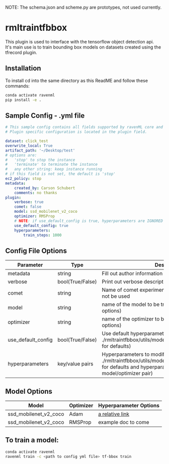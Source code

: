 NOTE: The schema.json and scheme.py are prototypes, not used currently.
# rmltraintfbbox
This plugin is used to interface with the tensorflow object detection api.   
It's main use is to train bounding box models on datasets created using the tfrecord plugin.
## Installation
To install cd into the same directory as this ReadME and follow these commands:
```bash
conda activate ravenml
pip install -e .
```
## Sample Config - .yml file
```yaml
# This sample config contains all fields supported by ravenML core and the bbox plugin.
# Plugin specific configuration is located in the plugin field.

dataset: click_test
overwrite_local: True
artifact_path: '~/Desktop/test'
# options are:
#   'stop' to stop the instance
#   'terminate' to terminate the instance
#   any other string: keep instance running
# if this field is not set, the default is 'stop'
ec2_policy: stop
metadata:
    created_by: Carson Schubert
    comments: no thanks
plugin:
    verbose: true
    comet: false
    model: ssd_mobilenet_v2_coco
    optimizer: RMSProp
    # NOTE: if use_default_config is true, hyperparameters are IGNORED
    use_default_config: true
    hyperparameters:
        train_steps: 1000
```
  
## Config File Options
|Parameter |Type| Description                                                      |
|----------|---|------------------------------------------------------------------|
|metadata  | string|Fill out author information and description of the training      |
|verbose   | bool(True/False) |Print out verbose description of training informatoin       |
|comet     | string | Name of comet experiment. If not specified, comet will not be used               |
|model | string | name of the model to be trained (see table below for options)                                 |
|optimizer | string | name of the optimizer to be used   (see table below for options)                             |
|use_default_config | bool(True/False) | Use default hyperparameters   (see ./rmltraintfbbox/utils/model_defaults/<model_name>.yml for defaults) |
|hyperparameters | key/value pairs | Hyperparameters to modify and their values   (see ./rmltraintfbbox/utils/model_defaults/<model_name>.yml for defaults and hyperparameter options for each model/optimizer pair) |
  
## Model Options
|Model|Optimizer|Hyperparameter Options|
|---|---|---|
|ssd_mobilenet_v2_coco|Adam|[a relative link](sample_configs/busek_bbox_sample.yml)
|ssd_mobilenet_v2_coco|RMSProp|example doc to come|
## To train a model:
```bash
conda activate ravenml
ravenml train -c <path to config yml file> tf-bbox train
```
